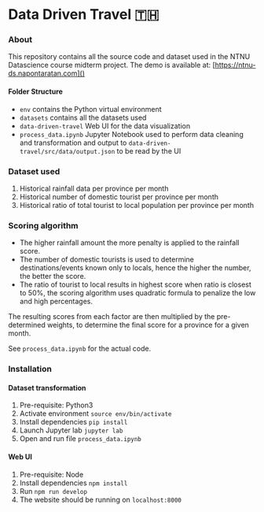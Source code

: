 # Data Driven Travel 🇹🇭

### About
This repository contains all the source code and dataset used in the NTNU Datascience course midterm project. The demo is available at: [https://ntnu-ds.napontaratan.com]()

#### Folder Structure

* `env` contains the Python virtual environment
* `datasets` contains all the datasets used
* `data-driven-travel` Web UI for the data visualization
* `process_data.ipynb` Jupyter Notebook used to perform data cleaning and transformation and output to `data-driven-travel/src/data/output.json` to be read by the UI

### Dataset used

1. Historical rainfall data per province per month
2. Historical number of domestic tourist per province per month
3. Historical ratio of total tourist to local population per province per month

### Scoring algorithm

* The higher rainfall amount the more penalty is applied to the rainfall score.
* The number of domestic tourists is used to determine destinations/events known only to locals, hence the higher the number, the better the score.
* The ratio of tourist to local results in highest score when ratio is closest to 50%, the scoring algorithm uses quadratic formula to penalize the low and high percentages.

The resulting scores from each factor are then multiplied by the pre-determined weights, to determine the final score for a province for a given month.

See `process_data.ipynb` for the actual code.

### Installation

#### Dataset transformation
1. Pre-requisite: Python3
2. Activate environment
`source env/bin/activate`
3. Install dependencies `pip install`
4. Launch Jupyter lab `jupyter lab`
5. Open and run file `process_data.ipynb`

#### Web UI
1. Pre-requisite: Node
2. Install dependencies `npm install`
3. Run `npm run develop`
4. The website should be running on `localhost:8000`
